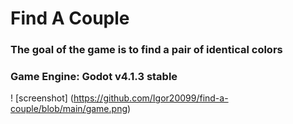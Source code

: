 # Find A Couple
### The goal of the game is to find a pair of identical colors
### Game Engine: Godot v4.1.3 stable
! [screenshot] (https://github.com/Igor20099/find-a-couple/blob/main/game.png)
